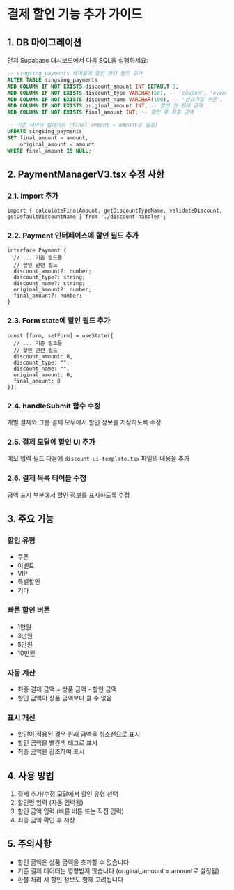 # 결제 할인 기능 추가 가이드

## 1. DB 마이그레이션
먼저 Supabase 대시보드에서 다음 SQL을 실행하세요:

```sql
-- singsing_payments 테이블에 할인 관련 필드 추가
ALTER TABLE singsing_payments
ADD COLUMN IF NOT EXISTS discount_amount INT DEFAULT 0,
ADD COLUMN IF NOT EXISTS discount_type VARCHAR(50), -- 'coupon', 'event', 'vip' 등
ADD COLUMN IF NOT EXISTS discount_name VARCHAR(100), -- '신규가입 쿠폰', 'VIP 할인' 등
ADD COLUMN IF NOT EXISTS original_amount INT, -- 할인 전 원래 금액
ADD COLUMN IF NOT EXISTS final_amount INT; -- 할인 후 최종 금액

-- 기존 데이터 업데이트 (final_amount = amount로 설정)
UPDATE singsing_payments 
SET final_amount = amount,
    original_amount = amount
WHERE final_amount IS NULL;
```

## 2. PaymentManagerV3.tsx 수정 사항

### 2.1. Import 추가
```tsx
import { calculateFinalAmount, getDiscountTypeName, validateDiscount, getDefaultDiscountName } from './discount-handler';
```

### 2.2. Payment 인터페이스에 할인 필드 추가
```tsx
interface Payment {
  // ... 기존 필드들
  // 할인 관련 필드
  discount_amount?: number;
  discount_type?: string;
  discount_name?: string;
  original_amount?: number;
  final_amount?: number;
}
```

### 2.3. Form state에 할인 필드 추가
```tsx
const [form, setForm] = useState({
  // ... 기존 필드들
  // 할인 관련 필드
  discount_amount: 0,
  discount_type: "",
  discount_name: "",
  original_amount: 0,
  final_amount: 0
});
```

### 2.4. handleSubmit 함수 수정
개별 결제와 그룹 결제 모두에서 할인 정보를 저장하도록 수정

### 2.5. 결제 모달에 할인 UI 추가
메모 입력 필드 다음에 `discount-ui-template.tsx` 파일의 내용을 추가

### 2.6. 결제 목록 테이블 수정
금액 표시 부분에서 할인 정보를 표시하도록 수정

## 3. 주요 기능

### 할인 유형
- 쿠폰
- 이벤트
- VIP
- 특별할인
- 기타

### 빠른 할인 버튼
- 1만원
- 3만원
- 5만원
- 10만원

### 자동 계산
- 최종 결제 금액 = 상품 금액 - 할인 금액
- 할인 금액이 상품 금액보다 클 수 없음

### 표시 개선
- 할인이 적용된 경우 원래 금액을 취소선으로 표시
- 할인 금액을 빨간색 태그로 표시
- 최종 금액을 강조하여 표시

## 4. 사용 방법

1. 결제 추가/수정 모달에서 할인 유형 선택
2. 할인명 입력 (자동 입력됨)
3. 할인 금액 입력 (빠른 버튼 또는 직접 입력)
4. 최종 금액 확인 후 저장

## 5. 주의사항

- 할인 금액은 상품 금액을 초과할 수 없습니다
- 기존 결제 데이터는 영향받지 않습니다 (original_amount = amount로 설정됨)
- 환불 처리 시 할인 정보도 함께 고려됩니다